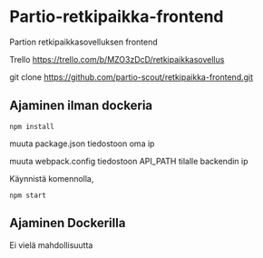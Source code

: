 # Partio-retkipaikka-frontend
Partion retkipaikkasovelluksen frontend

Trello https://trello.com/b/MZO3zDcD/retkipaikkasovellus

git clone https://github.com/partio-scout/retkipaikka-frontend.git

## Ajaminen ilman dockeria
```
npm install
```
muuta package.json tiedostoon oma ip

muuta webpack.config tiedostoon API_PATH tilalle backendin ip

Käynnistä komennolla,
 ```
npm start
```


## Ajaminen Dockerilla

Ei vielä mahdollisuutta




